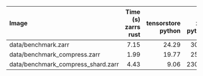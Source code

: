 | Image                              |   Time (s)<br>zarrs<br>rust |   <br>tensorstore<br>python |   <br>zarr<br>python |   <br>zarrs<br>python |   <br>zarr<br>dask<br>python |   <br>zarrs<br>dask<br>python |   Memory (GB)<br>zarrs<br>rust |   <br>tensorstore<br>python |   <br>zarr<br>python |   <br>zarrs<br>python |   <br>zarr<br>dask<br>python |   <br>zarrs<br>dask<br>python |
|:-----------------------------------|----------------------------:|----------------------------:|---------------------:|----------------------:|-----------------------------:|------------------------------:|-------------------------------:|----------------------------:|---------------------:|----------------------:|-----------------------------:|------------------------------:|
| data/benchmark.zarr                |                        7.15 |                       24.29 |                30.02 |                  9.22 |                        19.22 |                          6.97 |                           0.53 |                        0.61 |                 9.02 |                  8.98 |                         1.17 |                          1.17 |
| data/benchmark_compress.zarr       |                        1.99 |                       19.77 |                25.58 |                  5.11 |                        19.22 |                          5.14 |                           0.67 |                        1.10 |                 9.00 |                  9.16 |                         1.21 |                          1.22 |
| data/benchmark_compress_shard.zarr |                        4.43 |                        9.06 |               230.85 |                 10.89 |                        65.35 |                          4.03 |                           0.21 |                        2.27 |                 8.97 |                  8.71 |                         1.75 |                          1.18 |